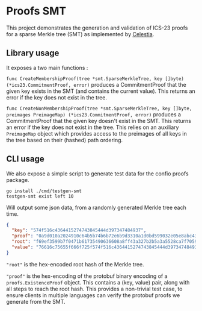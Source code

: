 # Proofs SMT

This project demonstrates the generation and validation of ICS-23 proofs for a sparse Merkle tree (SMT) as implemented by [Celestia](https://github.com/celestiaorg/smt).

## Library usage

It exposes a two main functions :

`func CreateMembershipProof(tree *smt.SparseMerkleTree, key []byte) (*ics23.CommitmentProof, error)`
produces a CommitmentProof that the given key exists in the SMT (and contains the current value). This returns an error if the key does not exist in the tree.

`func CreateNonMembershipProof(tree *smt.SparseMerkleTree, key []byte, preimages PreimageMap) (*ics23.CommitmentProof, error)`
produces a CommitmentProof that the given key doesn't exist in the SMT. This returns an error if the key does not exist in the tree.
This relies on an auxiliary `PreimageMap` object which provides access to the preimages of all keys in the tree based on their (hashed) path ordering.


## CLI usage

We also expose a simple script to generate test data for the confio proofs package.

```shell
go install ./cmd/testgen-smt
testgen-smt exist left 10
```

Will output some json data, from a randomly generated Merkle tree each time.

```json
{
  "key": "574f516c4364415274743845444d397347484937",
  "proof": "0a9d010a2024910c64b5b74b6b72e6b9d3310a1d0bd599032e05e8abc43112d194e1a78f30121e76616c75655f666f725f574f516c4364415274743845444d3973474849371a07080118012a0100222708011201011a20b51557119b6985d54a48a4510e528d5f929f0b1c8b57914bb6cd8f9eab035d75222708011201011a20fff8248ca9e98cbb05c81612d38e74780b2c02d9c88ee628cfbdb8ca44769a63",
  "root": "f69ef3599b7f0471b61735490636608a8ff43a327b2b5a3a5528ca7f7059ffa5",
  "value": "76616c75655f666f725f574f516c4364415274743845444d397347484937"
}
```

`"root"` is the hex-encoded root hash of the Merkle tree.

`"proof"` is the hex-encoding of the protobuf binary encoding of a `proofs.ExistenceProof` object. This contains a (key, value) pair, along with all steps to reach the root hash. This provides a non-trivial test case, to ensure clients in multiple languages can verify the protobuf proofs we generate from the SMT.
